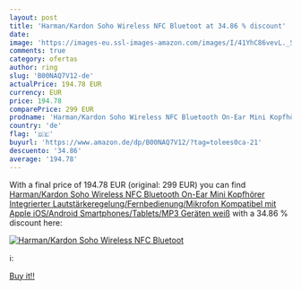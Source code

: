 ```yaml
---
layout: post
title: 'Harman/Kardon Soho Wireless NFC Bluetoot at 34.86 % discount'
date: 
image: 'https://images-eu.ssl-images-amazon.com/images/I/41YhC86vevL._SL200_.jpg'
comments: true
category: ofertas
author: ring
slug: 'B00NAQ7V12-de'
actualPrice: 194.78 EUR
currency: EUR
price: 194.78
comparePrice: 299 EUR
prodname: 'Harman/Kardon Soho Wireless NFC Bluetooth On-Ear Mini Kopfhörer  Integrierter Lautstärkeregelung/Fernbedienung/Mikrofon  Kompatibel mit Apple iOS/Android Smartphones/Tablets/MP3 Geräten  weiß'
country: 'de'
flag: '🇩🇪'
buyurl: 'https://www.amazon.de/dp/B00NAQ7V12/?tag=tolees0ca-21'
descuento: '34.86'
average: '194.78'
---
```


With a final price of 194.78 EUR (original: 299 EUR) you can find [Harman/Kardon Soho Wireless NFC Bluetooth On-Ear Mini Kopfhörer  Integrierter Lautstärkeregelung/Fernbedienung/Mikrofon  Kompatibel mit Apple iOS/Android Smartphones/Tablets/MP3 Geräten  weiß](https://www.amazon.de/dp/B00NAQ7V12/?tag=tolees0ca-21) with a  34.86 % discount here:

[![Harman/Kardon Soho Wireless NFC Bluetoot](https://images-eu.ssl-images-amazon.com/images/I/41YhC86vevL._SL200_.jpg)](https://www.amazon.de/dp/B00NAQ7V12/?tag=tolees0ca-21)

ℹ️:


[Buy it!!](https://www.amazon.de/dp/B00NAQ7V12/?tag=tolees0ca-21)
